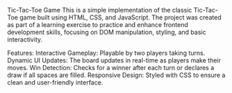 Tic-Tac-Toe Game
This is a simple implementation of the classic Tic-Tac-Toe game built using HTML, CSS, and JavaScript. The project was created as part of a learning exercise to practice and enhance frontend development skills, focusing on DOM manipulation, styling, and basic interactivity.

Features:
Interactive Gameplay: Playable by two players taking turns.
Dynamic UI Updates: The board updates in real-time as players make their moves.
Win Detection: Checks for a winner after each turn or declares a draw if all spaces are filled.
Responsive Design: Styled with CSS to ensure a clean and user-friendly interface.
